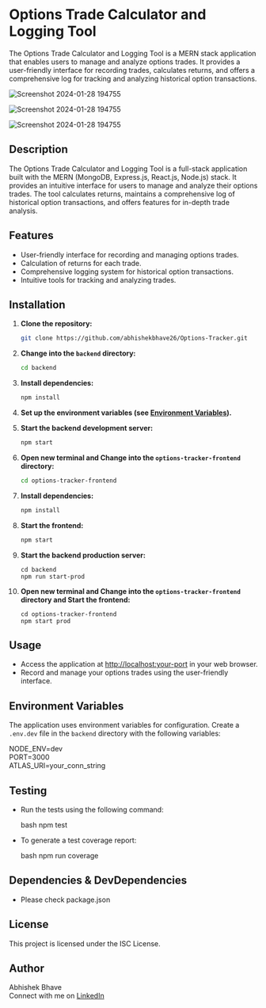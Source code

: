 # Options Trade Calculator and Logging Tool

The Options Trade Calculator and Logging Tool is a MERN stack application that enables users to manage and analyze options trades. It provides a user-friendly interface for recording trades, calculates returns, and offers a comprehensive log for tracking and analyzing historical option transactions.

![Screenshot 2024-01-28 194755](https://github.com/abhishekbhave26/instagram-clone/assets/26895533/42307bd6-644a-4423-86eb-1de9d073d36e)

![Screenshot 2024-01-28 194755](https://github.com/abhishekbhave26/instagram-clone/assets/26895533/42307bd6-644a-4423-86eb-1de9d073d36e)

![Screenshot 2024-01-28 194755](https://github.com/abhishekbhave26/instagram-clone/assets/26895533/42307bd6-644a-4423-86eb-1de9d073d36e)

## Description

The Options Trade Calculator and Logging Tool is a full-stack application built with the MERN (MongoDB, Express.js, React.js, Node.js) stack. It provides an intuitive interface for users to manage and analyze their options trades. The tool calculates returns, maintains a comprehensive log of historical option transactions, and offers features for in-depth trade analysis.

## Features

- User-friendly interface for recording and managing options trades.
- Calculation of returns for each trade.
- Comprehensive logging system for historical option transactions.
- Intuitive tools for tracking and analyzing trades.

## Installation

1. **Clone the repository:**

   ```bash
   git clone https://github.com/abhishekbhave26/Options-Tracker.git


2. **Change into the `backend` directory:**

    ```bash
    cd backend
    ```

3. **Install dependencies:**

    ```bash
    npm install
    ```

4. **Set up the environment variables (see [Environment Variables](#environment-variables)).**

5. **Start the backend development server:**

    ```bash
    npm start
    ```

6. **Open new terminal and Change into the `options-tracker-frontend` directory:**

    ```bash
    cd options-tracker-frontend
    ```
  
7. **Install dependencies:**

    ```bash
    npm install
    ```

8. **Start the frontend:**

    ```bash
    npm start


9. **Start the backend production server:**

    ```
    cd backend
    npm run start-prod
    ```

10. **Open new terminal and Change into the `options-tracker-frontend` directory and Start the frontend:**

    ```
    cd options-tracker-frontend
    npm start prod
    ```
  

## Usage

- Access the application at [http://localhost:your-port](http://localhost:your-port) in your web browser.
- Record and manage your options trades using the user-friendly interface.


## Environment Variables

The application uses environment variables for configuration. Create a `.env.dev` file in the `backend` directory with the following variables:


NODE_ENV=dev<br>
PORT=3000<br>
ATLAS_URI=your_conn_string<br>

## Testing

- Run the tests using the following command:

    bash
    npm test
    

- To generate a test coverage report:

    bash
    npm run coverage

## Dependencies & DevDependencies

- Please check package.json 
## License

This project is licensed under the ISC License.

## Author

Abhishek Bhave <br>
Connect with me on [LinkedIn](https://www.linkedin.com/in/abhishekbhave26/)


